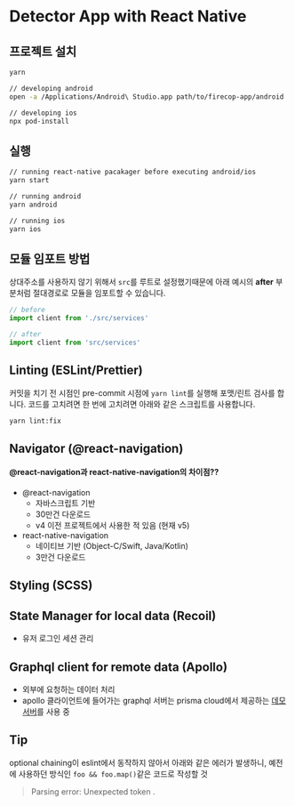# Detector App with React Native

## 프로젝트 설치

```sh
yarn

// developing android
open -a /Applications/Android\ Studio.app path/to/firecop-app/android

// developing ios
npx pod-install
```

## 실행

```sh
// running react-native pacakager before executing android/ios
yarn start

// running android
yarn android

// running ios
yarn ios
```

## 모듈 임포트 방법

상대주소를 사용하지 않기 위해서 `src`를 루트로 설정했기때문에 아래 예시의 **after** 부분처럼 절대경로로 모듈을 임포트할 수 있습니다.

```js
// before
import client from './src/services'

// after
import client from 'src/services'
```

## Linting (ESLint/Prettier)

커밋을 치기 전 시점인 pre-commit 시점에 `yarn lint`를 실행해 포맷/린트 검사를 합니다. 코드를 고치려면 한 번에 고치려면 아래와 같은 스크립트를 사용합니다.

```sh
yarn lint:fix
```

## Navigator (@react-navigation)

#### @react-navigation과 react-native-navigation의 차이점??

- @react-navigation
  - 자바스크립트 기반
  - 30만건 다운로드
  - v4 이전 프로젝트에서 사용한 적 있음 (현재 v5)
- react-native-navigation
  - 네이티브 기반 (Object-C/Swift, Java/Kotlin)
  - 3만건 다운로드

## Styling (SCSS)

## State Manager for local data (Recoil)

- 유저 로그인 세션 관리

## Graphql client for remote data (Apollo)

- 외부에 요청하는 데이터 처리
- apollo 클라이언트에 들어가는 graphql 서버는 prisma cloud에서 제공하는 [데모서버](https://us1.prisma.sh/yangwook-jeong-1f91f5/demo/dev)를 사용 중

## Tip

optional chaining이 eslint에서 동작하지 않아서 아래와 같은 에러가 발생하니, 예전에 사용하던 방식인 `foo && foo.map()`같은 코드로 작성할 것

> Parsing error: Unexpected token .